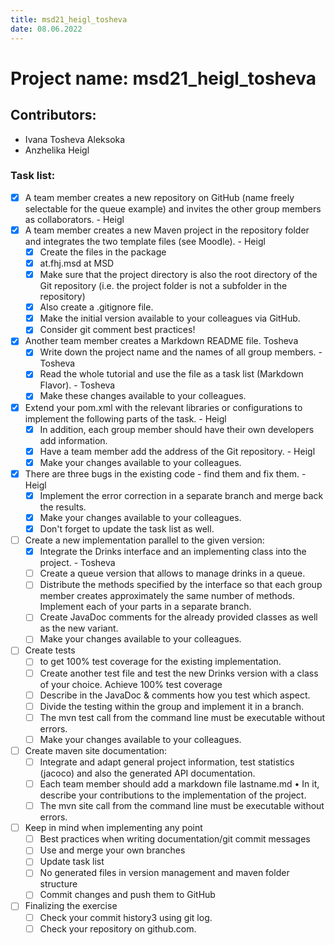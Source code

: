 ```yaml
---
title: msd21_heigl_tosheva
date: 08.06.2022
---
```


# Project name: __msd21_heigl_tosheva__

## Contributors: 
 - Ivana Tosheva Aleksoka
 - Anzhelika Heigl

### Task list: 

- [x] A team member creates a new repository on GitHub (name freely selectable for the queue example) and invites the other group members as collaborators. - Heigl
- [x] A team member creates a new Maven project in the repository folder and integrates the two template files (see Moodle). - Heigl
  - [x] Create the files in the package
  - [x] at.fhj.msd at MSD
  - [x] Make sure that the project directory is also the root directory of the Git repository (i.e. the project folder is not a subfolder in the repository)
  - [x] Also create a .gitignore file.
  - [x] Make the initial version available to your colleagues via GitHub.
  - [x] Consider git comment best practices!
- [x] Another team member creates a Markdown README file. Tosheva  
  - [x] Write down the project name and the names of all group members. - Tosheva
  - [x] Read the whole tutorial and use the file as a task list (Markdown Flavor). - Tosheva
  - [x] Make these changes available to your colleagues.
- [x] Extend your pom.xml with the relevant libraries or configurations to implement the following parts of the task. - Heigl
    - [x] In addition, each group member should have their own developers
  add information.
  - [x] Have a team member add the address of the Git repository. - Heigl
  - [x] Make your changes available to your colleagues.
- [x] There are three bugs in the existing code - find them and fix them. - Heigl
  - [x] Implement the error correction in a separate branch and merge back the results.
  - [x] Make your changes available to your colleagues.
  - [x] Don't forget to update the task list as well.
- [ ] Create a new implementation parallel to the given version:
  - [x] Integrate the Drinks interface and an implementing class into the project. - Tosheva
  - [ ] Create a queue version that allows to manage drinks in a queue.
  - [ ] Distribute the methods specified by the interface so that each group member creates approximately the same number of methods. Implement each of your parts in a separate branch.
  - [ ] Create JavaDoc comments for the already provided classes as well as the new variant.
  - [ ] Make your changes available to your colleagues.
- [ ] Create tests
  - [ ] to get 100% test coverage for the existing implementation.
  - [ ] Create another test file and test the new Drinks version with a class of your choice. Achieve 100% test coverage
  - [ ] Describe in the JavaDoc & comments how you test which aspect.
  - [ ] Divide the testing within the group and implement it in a branch.
  - [ ] The mvn test call from the command line must be executable without errors.
  - [ ] Make your changes available to your colleagues.
- [ ] Create maven site documentation:
  - [ ] Integrate and adapt general project information, test statistics (jacoco) and also the generated API documentation.
  - [ ] Each team member should add a markdown file lastname.md
  • In it, describe your contributions to the implementation of the project.
  - [ ] The mvn site call from the command line must be executable without errors.
- [ ] Keep in mind when implementing any point
  - [ ] Best practices when writing documentation/git commit messages
  - [ ] Use and merge your own branches
  - [ ] Update task list
  - [ ] No generated files in version management and maven folder structure
  - [ ] Commit changes and push them to GitHub
- [ ] Finalizing the exercise
  - [ ] Check your commit history3 using git log.
  - [ ] Check your repository on github.com.